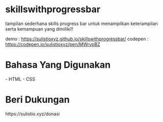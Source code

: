 # skillswithprogressbar
tampilan sederhana skills progress bar untuk menampilkan keterampilan serta kemampuan yang dimiliki!!

demo : https://sulistioxyz.github.io/skillswithprogressbar/
codepen : https://codepen.io/sulistioxyz/pen/MWrvpBZ

<h1>Bahasa Yang Digunakan</h1>
- HTML
- CSS
<h1>Beri Dukungan</h1>
https://sulistio.xyz/donasi
